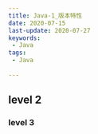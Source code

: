 ```yaml
---
title: Java-1_版本特性
date: 2020-07-15
last-update: 2020-07-27
keywords:
 - Java
tags:
 - Java
 
---
```


## level 2
### level 3
